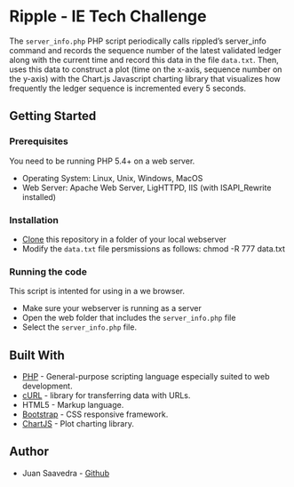 # Ripple - IE Tech Challenge

The `server_info.php` PHP script periodically calls rippled’s server_info command and records the sequence number of the latest validated ledger along with the current time and record this data in the file `data.txt`. Then, uses this data to construct a plot (time on the x-axis, sequence number on the y-axis) with the Chart.js Javascript charting library that visualizes how frequently the ledger sequence is incremented every 5 seconds. 

## Getting Started

### Prerequisites

You need to be running PHP 5.4+ on a web server.

* Operating System: Linux, Unix, Windows, MacOS
* Web Server: Apache Web Server, LigHTTPD, IIS (with ISAPI_Rewrite installed)

### Installation

* [Clone](https://help.github.com/en/github/creating-cloning-and-archiving-repositories/cloning-a-repository) this repository in a folder of your local webserver
* Modify the `data.txt` file persmissions as follows: chmod -R 777 data.txt

### Running the code

This script is intented for using in a we browser. 

* Make sure your webserver is running as a server
* Open the web folder that includes the `server_info.php` file
* Select the `server_info.php` file.

## Built With

* [PHP](https://www.php.net) - General-purpose scripting language especially suited to web development.
* [cURL](https://curl.haxx.se/) - library for transferring data with URLs.
* HTML5 - Markup language.
* [Bootstrap](https://getbootstrap.com/) - CSS responsive framework.
* [ChartJS](https://www.chartjs.org/) - Plot charting library.

## Author

* Juan Saavedra - [Github](https://github.com/saavedrajj)